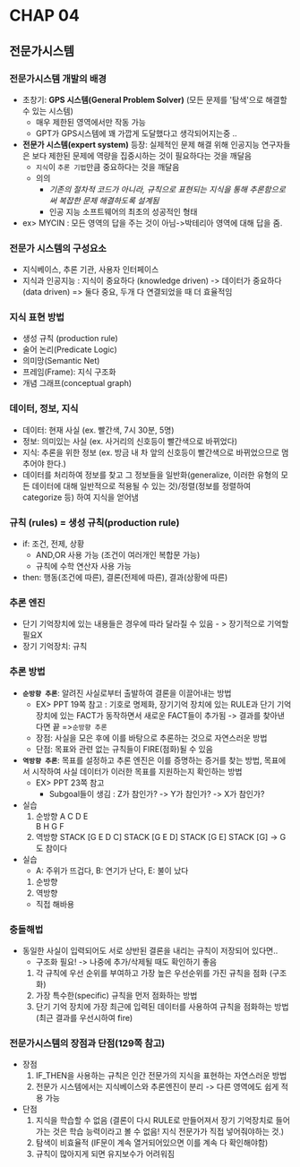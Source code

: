# CHAP 04 

## 전문가시스템
### 전문가시스템 개발의 배경 
* 초창기: **GPS 시스템(General Problem Solver)** (모든 문제를 '탐색'으로 해결할 수 있는 시스템)
    * 매우 제한된 영역에서만 작동 가능 
    * GPT가 GPS시스템에 꽤 가깝게 도달했다고 생각되어지는중 .. 
* **전문가 시스템(expert system)** 등장: 실제적인 문제 해결 위해 인공지능 연구자들은 보다 제한된 문제에 역량을 집중시하는 것이 필요하다는 것을 깨달음
    * `지식`이 `추론 기법`만큼 중요하다는 것을 깨달음 
    * 의의 
        * *기존의 절차적 코드가 아니라, 규칙으로 표현되는 지식을 통해 추론함으로써 복잡한 문제 해결하도록 설계됨* 
        * 인공 지능 소프트웨어의 최초의 성공적인 형태 
* ex> MYCIN : 모든 영역의 답을 주는 것이 아님->박테리아 영역에 대해 답을 줌. 

### 전문가 시스템의 구성요소 
* 지식베이스, 추론 기관, 사용자 인터페이스 
* 지식과 인공지능 : 지식이 중요하다 (knowledge driven) -> 데이터가 중요하다 (data driven) => 둘다 중요, 두개 다 연결되었을 때 더 효율적임

### 지식 표현 방법 
* 생성 규칙 (production rule)
* 술어 논리(Predicate Logic)
* 의미망(Semantic Net)
* 프레임(Frame): 지식 구조화 
* 개념 그래프(conceptual graph)

### 데이터, 정보, 지식
* 데이터: 현재 사실 (ex. 빨간색, 7시 30분, 5명)
* 정보: 의미있는 사실 (ex. 사거리의 신호등이 빨간색으로 바뀌었다)
* 지식: 추론을 위한 정보 (ex. 방금 내 차 앞의 신호등이 빨간색으로 바뀌었으므로 멈추어야 한다.)
* 데이터를 처리하여 정보를 찾고 그 정보들을 일반화(generalize, 이러한 유형의 모든 데이터에 대해 일반적으로 적용될 수 있는 것)/정렬(정보를 정렬하여 categorize 등) 하여 지식을 얻어냄 

### 규칙 (rules) = 생성 규칙(production rule)
* if: 조건, 전제, 상황 
    * AND,OR 사용 가능 (조건이 여러개인 복합문 가능)
    * 규칙에 수학 연산자 사용 가능 
* then: 행동(조건에 따른), 결론(전제에 따른), 결과(상황에 따른) 

### 추론 엔진 
* 단기 기억장치에 있는 내용들은 경우에 따라 달라질 수 있음 - > 장기적으로 기억할 필요X
* 장기 기억장치: 규칙 

### 추론 방법 
* **`순방향 추론`**: 알려진 사실로부터 출발하여 결론을 이끌어내는 방법
    * EX> PPT 19쪽 참고 : 기호로 명제화, 장기기억 장치에 있는 RULE과 단기 기억장치에 있는 FACT가 동작하면서 새로운 FACT들이 추가됨 -> 결과를 찾아낸다면 끝 =>`순방향 추론`
    * 장점: 사실을 모은 후에 이를 바탕으로 추론하는 것으로 자연스러운 방법
    * 단점: 목표와 관련 없는 규칙들이 FIRE(점화)될 수 있음 
* **`역방향 추론`**: 목표를 설정하고 추론 엔진은 이를 증명하는 증거를 찾는 방법, 목표에서 시작하여 사실 데이터가 이러한 목표를 지원하는지 확인하는 방법 
    * EX> PPT 23쪽 참고 
        * Subgoal들이 생김 : Z가 참인가? -> Y가 참인가? -> X가 참인가? 
* 실습
    1. 순방향 
        A C D E  
        B   H G 
        F 
    2. 역방향
        STACK [G E D C] 
        STACK [G E D]
        STACK [G E]
        STACK [G] -> G도 참이다  
* 실습 
    * A: 주위가 뜨겁다, B: 연기가 난다, E: 불이 났다
    1. 순방향
    2. 역방향 
    * 직접 해바용

### 충돌해법
* 동일한 사실이 입력되어도 서로 상반된 결론을 내리는 규칙이 저장되어 있다면..
    * 구조화 필요! -> 나중에 추가/삭제될 때도 확인하기 좋음 
    1. 각 규칙에 우선 순위를 부여하고 가장 높은 우선순위를 가진 규칙을 점화 (구조화)
    2. 가장 특수한(specific) 규칙을 먼저 점화하는 방법
    3. 단기 기억 장치에 가장 최근에 입력된 데이터를 사용하여 규칙을 점화하는 방법 (최근 결과를 우선시하여 fire)

### 전문가시스템의 장점과 단점(129쪽 참고)
* 장점
    1. IF_THEN을 사용하는 규칙은 인간 전문가의 지식을 표현하는 자연스러운 방법
    2. 전문가 시스템에서는 지식베이스와 추론엔진이 분리 -> 다른 영역에도 쉽게 적용 가능 
* 단점
    1. 지식을 학습할 수 없음 (결론이 다시 RULE로 만들어져서 장기 기억장치로 들어가는 것은 학습 능력이라고 볼 수 없음! 지식 전문가가 직접 넣어줘야하는 것.)
    2. 탐색이 비효율적 (IF문이 계속 열거되어있으면 이를 계속 다 확인해야함)
    3. 규칙이 많아지게 되면 유지보수가 어려워짐 